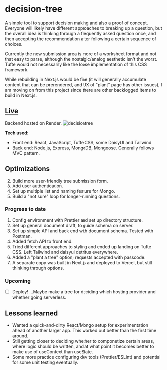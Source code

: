 # decision-tree
A simple tool to support decision making and also a proof of concept.
Everyone will likely have different approaches to breaking up a question, but the overall idea is thinking through a frequently asked question once, and then accepting the recommendation after following a certain sequence of choices.

Currently the new submission area is more of a worksheet format and not that easy to parse, although the nostalgic/analog aesthetic isn't the worst. Tufte would not necessarily like the loose implementation of this CSS framework.

While rebuilding in Next.js would be fine (it will generally accumulate content that can be prerendered, and UX of "plant" page has other issues), I am moving on from this project since there are other backlogged items to build in Next.js.

## [Live](https://the-orchard.netlify.app/)
Backend hosted on Render.
![decisiontree](https://user-images.githubusercontent.com/102257735/188240088-d21de1a8-59b1-4c03-a71e-4b16808955d0.jpg)

**Tech used:** 
- Front end: React, JavaScript, Tufte CSS, some DaisyUI and Tailwind
- Back end: Node.js, Express, MongoDB, Mongoose. Generally follows MVC pattern.

## Optimizations
2. Build more user-friendly tree submission form.
3. Add user authentication.
4. Set up multiple list and naming feature for Mongo.
5. Build a "not sure" loop for longer-running questions.

### Progress to date
1. Config environment with Prettier and set up directory structure. 
2. Set up general document draft, to guide schema on server.
3. Set up simple API and back end with document schema. Tested with Postman.
4. Added fetch API to front end.
5. Tried different approaches to styling and ended up landing on Tufte CSS. Left Tailwind and daisyui detritus everywhere.
6. Added a "plant a tree" option; requests accepted with passcode. 
7. A separate copy was built in Next.js and deployed to Vercel, but still thinking through options.

### Upcoming
- [ ] Deploy! ...Maybe make a tree for deciding which hosting provider and whether going serverless.

## Lessons learned
- Wanted a quick-and-dirty React/Mongo setup for experimentation ahead of another larger app. This worked out better than the first time around.
- Still getting closer to deciding whether to componetize certain areas, where logic should be written, and at what point it becomes better to make use of useContext than useState.
- Some more practice configuring dev tools (Prettier/ESLint) and potential for some unit testing eventually. 
